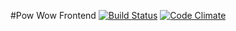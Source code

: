 #Pow Wow Frontend [![Build Status](https://travis-ci.org/TayHobbs/pow-wow-frontend.svg?branch=master)](https://travis-ci.org/TayHobbs/pow-wow-frontend) [![Code Climate](https://codeclimate.com/github/TayHobbs/pow-wow-frontend/badges/gpa.svg)](https://codeclimate.com/github/TayHobbs/pow-wow-frontend)
